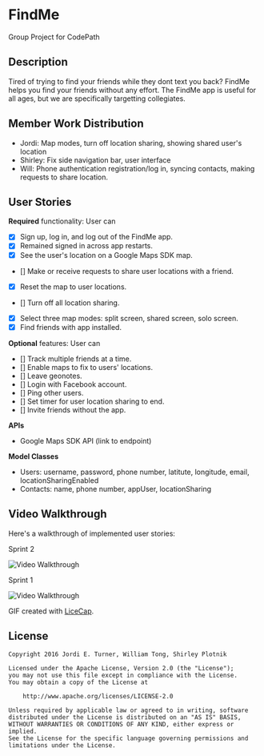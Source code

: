 # FindMe
Group Project for CodePath

## Description
Tired of trying to find your friends while they dont text you back? FindMe
helps you find your friends without any effort. The FindMe app is useful
for all ages, but we are specifically targetting collegiates. 

## Member Work Distribution
- Jordi: Map modes, turn off location sharing, showing shared user's location
- Shirley: Fix side navigation bar, user interface
- Will: Phone authentication registration/log in, syncing contacts, making requests to share location.

## User Stories

**Required** functionality: User can

- [X] Sign up, log in, and log out of the FindMe app. 
- [X] Remained signed in across app restarts.
- [X] See the user's location on a Google Maps SDK map.
- [] Make or receive requests to share user locations with a friend.
- [X] Reset the map to user locations.
- [] Turn off all location sharing.
- [X] Select three map modes: split screen, shared screen, solo screen.
- [X] Find friends with app installed.

**Optional** features: User can

- [] Track multiple friends at a time.
- [] Enable maps to fix to users' locations. 
- [] Leave geonotes.
- [] Login with Facebook account.
- [] Ping other users.
- [] Set timer for user location sharing to end.
- [] Invite friends without the app.

**APIs**
- Google Maps SDK API (link to endpoint)

**Model Classes**
- Users: username, password, phone number, latitute, longitude, email, locationSharingEnabled
- Contacts: name, phone number, appUser, locationSharing

## Video Walkthrough 

Here's a walkthrough of implemented user stories:

Sprint 2

<img src='http://i.imgur.com/AaWo5w2.gif' title='Video Walkthrough' width='' alt='Video Walkthrough' />

Sprint 1

<img src='http://i.imgur.com/De6snsa.gif' title='Video Walkthrough' width='' alt='Video Walkthrough' />

GIF created with [LiceCap](http://www.cockos.com/licecap/).

## License

    Copyright 2016 Jordi E. Turner, William Tong, Shirley Plotnik

    Licensed under the Apache License, Version 2.0 (the "License");
    you may not use this file except in compliance with the License.
    You may obtain a copy of the License at

        http://www.apache.org/licenses/LICENSE-2.0

    Unless required by applicable law or agreed to in writing, software
    distributed under the License is distributed on an "AS IS" BASIS,
    WITHOUT WARRANTIES OR CONDITIONS OF ANY KIND, either express or implied.
    See the License for the specific language governing permissions and
    limitations under the License.
